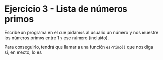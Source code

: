 # Ejercicio 3 - Lista de números primos

Escribe un programa en el que pidamos al usuario un número y nos muestre los números primos entre 1 y ese número (incluido).

Para conseguirlo, tendrá que llamar a una función `esPrimo()` que nos diga si, en efecto, lo es. 
